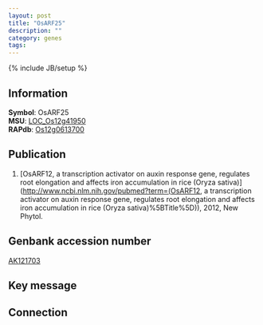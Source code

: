 ```yaml
---
layout: post
title: "OsARF25"
description: ""
category: genes
tags: 
---
```

{% include JB/setup %}

## Information
__Symbol__: OsARF25  
__MSU__: [LOC_Os12g41950](http://rice.plantbiology.msu.edu/cgi-bin/ORF_infopage.cgi?orf=LOC_Os12g41950)  
__RAPdb__: [Os12g0613700](http://rapdb.dna.affrc.go.jp/viewer/gbrowse_details/irgsp1?name=Os12g0613700)  

## Publication
1. [OsARF12, a transcription activator on auxin response gene, regulates root elongation and affects iron accumulation in rice (Oryza sativa)](http://www.ncbi.nlm.nih.gov/pubmed?term=(OsARF12, a transcription activator on auxin response gene, regulates root elongation and affects iron accumulation in rice (Oryza sativa)%5BTitle%5D)), 2012, New Phytol.

## Genbank accession number
[AK121703](http://www.ncbi.nlm.nih.gov/nuccore/AK121703)

## Key message

## Connection


